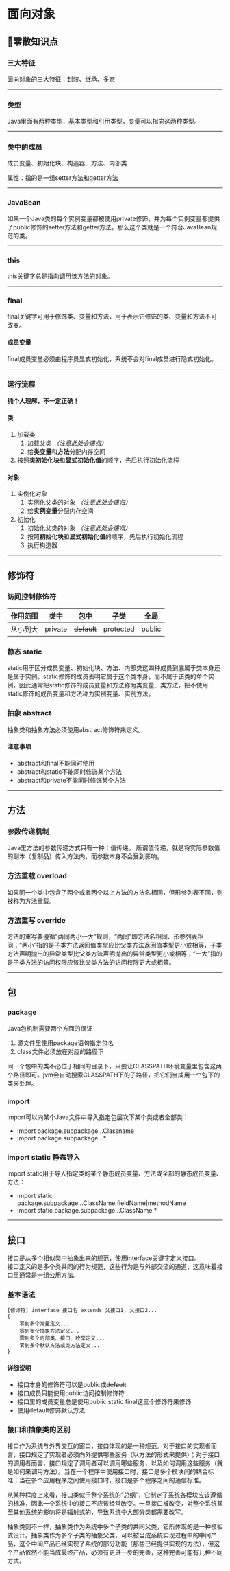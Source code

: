 # 面向对象

## 🧩零散知识点
### 三大特征
面向对象的三大特征：封装、继承、多态
***

### 类型
Java里面有两种类型，基本类型和引用类型，变量可以指向这两种类型。
***

### 类中的成员
成员变量、初始化块、构造器、方法、内部类

属性：指的是一组setter方法和getter方法
***

### JavaBean
如果一个Java类的每个实例变量都被使用private修饰，并为每个实例变量都提供了public修饰的setter方法和getter方法，那么这个类就是一个符合JavaBean规范的类。
***

### this
this关键字总是指向调用该方法的对象。
***

### final
final关键字可用于修饰类、变量和方法，用于表示它修饰的类、变量和方法不可改变。
#### 成员变量
final成员变量必须由程序员显式初始化，系统不会对final成员进行隐式初始化。
***

### 运行流程
**纯个人理解，不一定正确！**
#### 类
1. 加载类
   1. 加载父类 *（注意此处会递归）*
   2. 给**类变量**和**方法**分配内存空间
2. 按照**类初始化块**和**显式初始化值**的顺序，先后执行初始化流程

#### 对象
1. 实例化对象
   1. 实例化父类的对象 *（注意此处会递归）*
   2. 给**实例变量**分配内存空间
2. 初始化
   1. 初始化父类的对象 *（注意此处会递归）*
   2. 按照**初始化块**和**显式初始化值**的顺序，先后执行初始化流程
   3. 执行构造器


***
## 修饰符
### 访问控制修饰符
|作用范围|类中|包中|子类|全局|
|-----|-----|-----|-----|-----|
|从小到大|private|~~default~~|protected|public|

### 静态 static
static用于区分成员变量、初始化块、方法、内部类这四种成员到底属于类本身还是属于实例。static修饰的成员表明它属于这个类本身，而不属于该类的单个实例，因此通常把static修饰的成员变量和方法称为类变量、类方法，把不使用static修饰的成员变量和方法称为实例变量、实例方法。

### 抽象 abstract
抽象类和抽象方法必须使用abstract修饰符来定义。

#### 注意事项
* abstract和final不能同时使用
* abstract和static不能同时修饰某个方法
* abstract和private不能同时修饰某个方法



***
## 方法
### 参数传递机制
Java里方法的参数传递方式只有一种：值传递。
所谓值传递，就是将实际参数值的副本（复制品）传入方法内，而参数本身不会受到影响。
### 方法重载 overload
如果同一个类中包含了两个或者两个以上方法的方法名相同，但形参列表不同，则被称为方法重载。
### 方法重写 override
方法的重写要遵循“两同两小一大”规则，“两同”即方法名相同、形参列表相同；“两小”指的是子类方法返回值类型应比父类方法返回值类型更小或相等，子类方法声明抛出的异常类型比父类方法声明抛出的异常类型更小或相等；“一大”指的是子类方法的访问权限应该比父类方法的访问权限更大或相等。



***
## 包
### package
Java包机制需要两个方面的保证
1. 源文件里使用package语句指定包名
2. class文件必须放在对应的路径下

同一个包中的类不必位于相同的目录下，只要让CLASSPATH环境变量里包含这两个路径即可。jvm会自动搜索CLASSPATH下的子路径，把它们当成用一个包下的类来处理。

### import
import可以向某个Java文件中导入指定包层次下某个类或者全部类：
* import package.subpackage...Classname
* import package.subpackage...*

### import static 静态导入
import static用于导入指定类的某个静态成员变量、方法或全部的静态成员变量、方法：
* import static package.subpackage...ClassName.fieldName|methodName
* import static package.subpackage...ClassName.*


***
## 接口
接口是从多个相似类中抽象出来的规范，使用interface关键字定义接口。  
接口定义的是多个类共同的行为规范，这些行为是与外部交流的通道，这意味着接口里通常是一组公用方法。

### 基本语法
```
[修饰符] interface 接口名 extends 父接口1, 父接口2...
{
    零到多个常量定义...
    零到多个抽象方法定义...
    零到多个内部类、接口、枚举定义...
    零到多个默认方法或类方法定义...
}
```
#### 详细说明
* 接口本身的修饰符可以是public或~~default~~
* 接口成员只能使用public访问控制修饰符
* 接口里的成员变量总是使用public static final这三个修饰符来修饰
* 使用default修饰默认方法

### 接口和抽象类的区别
接口作为系统与外界交互的窗口，接口体现的是一种规范。对于接口的实现者而言，接口规定了实现者必须向外提供哪些服务（以方法的形式来提供）；对于接口的调用者而言，接口规定了调用者可以调用哪些服务，以及如何调用这些服务（就是如何来调用方法）。当在一个程序中使用接口时，接口是多个模块间的耦合标准；当在多个应用程序之间使用接口时，接口是多个程序之间的通信标准。

从某种程度上来看，接口类似于整个系统的“总纲”，它制定了系统各模块应该遵循的标准，因此一个系统中的接口不应该经常改变。一旦接口被改变，对整个系统甚至其他系统的影响将是辐射式的，导致系统中大部分类都需要改写。

抽象类则不一样，抽象类作为系统中多个子类的共同父类，它所体现的是一种模板式设计。抽象类作为多个子类的抽象父类，可以被当成系统实现过程中的中间产品，这个中间产品已经实现了系统的部分功能（那些已经提供实现的方法），但这个产品依然不能当成最终产品，必须有更进一步的完善，这种完善可能有几种不同方式。